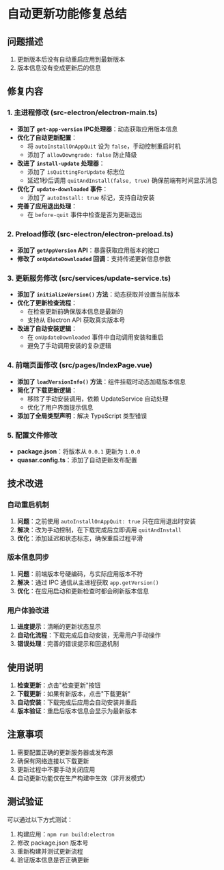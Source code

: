# 自动更新功能修复总结

## 问题描述
1. 更新版本后没有自动重启应用到最新版本
2. 版本信息没有变成更新后的信息

## 修复内容

### 1. 主进程修改 (src-electron/electron-main.ts)
- **添加了 `get-app-version` IPC处理器**：动态获取应用版本信息
- **优化了自动更新配置**：
  - 将 `autoInstallOnAppQuit` 设为 `false`，手动控制重启时机
  - 添加了 `allowDowngrade: false` 防止降级
- **改进了 `install-update` 处理器**：
  - 添加了 `isQuittingForUpdate` 标志位
  - 延迟1秒后调用 `quitAndInstall(false, true)` 确保前端有时间显示消息
- **优化了 `update-downloaded` 事件**：
  - 添加了 `autoInstall: true` 标记，支持自动安装
- **完善了应用退出处理**：
  - 在 `before-quit` 事件中检查是否为更新退出

### 2. Preload修改 (src-electron/electron-preload.ts)
- **添加了 `getAppVersion` API**：暴露获取应用版本的接口
- **修改了 `onUpdateDownloaded` 回调**：支持传递更新信息参数

### 3. 更新服务修改 (src/services/update-service.ts)
- **添加了 `initializeVersion()` 方法**：动态获取并设置当前版本
- **优化了更新检查流程**：
  - 在检查更新前确保版本信息是最新的
  - 支持从 Electron API 获取真实版本号
- **改进了自动安装逻辑**：
  - 在 `onUpdateDownloaded` 事件中自动调用安装和重启
  - 避免了手动调用安装的复杂逻辑

### 4. 前端页面修改 (src/pages/IndexPage.vue)
- **添加了 `loadVersionInfo()` 方法**：组件挂载时动态加载版本信息
- **简化了下载更新逻辑**：
  - 移除了手动安装调用，依赖 UpdateService 自动处理
  - 优化了用户界面提示信息
- **添加了全局类型声明**：解决 TypeScript 类型错误

### 5. 配置文件修改
- **package.json**：将版本从 `0.0.1` 更新为 `1.0.0`
- **quasar.config.ts**：添加了自动更新发布配置

## 技术改进

### 自动重启机制
1. **问题**：之前使用 `autoInstallOnAppQuit: true` 只在应用退出时安装
2. **解决**：改为手动控制，在下载完成后立即调用 `quitAndInstall`
3. **优化**：添加延迟和状态标志，确保重启过程平滑

### 版本信息同步
1. **问题**：前端版本号硬编码，与实际应用版本不符
2. **解决**：通过 IPC 通信从主进程获取 `app.getVersion()`
3. **优化**：在应用启动和更新检查时都会刷新版本信息

### 用户体验改进
1. **进度提示**：清晰的更新状态显示
2. **自动化流程**：下载完成后自动安装，无需用户手动操作
3. **错误处理**：完善的错误提示和回退机制

## 使用说明

1. **检查更新**：点击"检查更新"按钮
2. **下载更新**：如果有新版本，点击"下载更新"
3. **自动安装**：下载完成后应用会自动安装并重启
4. **版本验证**：重启后版本信息会显示为最新版本

## 注意事项

1. 需要配置正确的更新服务器或发布源
2. 确保有网络连接以下载更新
3. 更新过程中不要手动关闭应用
4. 自动更新功能仅在生产构建中生效（非开发模式）

## 测试验证

可以通过以下方式测试：
1. 构建应用：`npm run build:electron`
2. 修改 package.json 版本号
3. 重新构建并测试更新流程
4. 验证版本信息是否正确更新 
